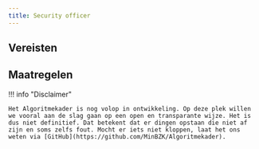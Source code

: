 ```yaml
---
title: Security officer
---
```


## Vereisten

<!-- list_vereisten rollen/security-officer no-rol  -->

## Maatregelen

<!-- list_maatregelen rollen/security-officer no-rol -->

!!! info "Disclaimer"

    Het Algoritmekader is nog volop in ontwikkeling. Op deze plek willen we vooral aan de slag gaan op een open en transparante wijze. Het is dus niet definitief. Dat betekent dat er dingen opstaan die niet af zijn en soms zelfs fout. Mocht er iets niet kloppen, laat het ons weten via [GitHub](https://github.com/MinBZK/Algoritmekader).